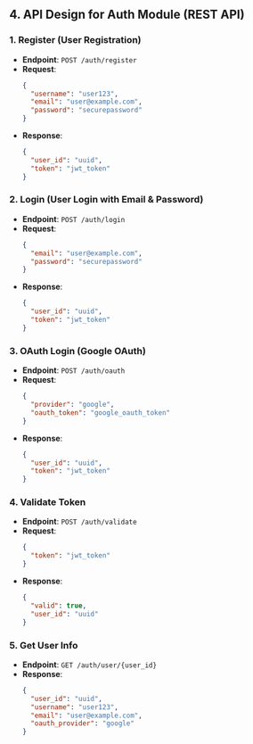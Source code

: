 ## 4. API Design for Auth Module (REST API)

### **1. Register (User Registration)**
- **Endpoint**: `POST /auth/register`
- **Request**:
    ```json
    {
      "username": "user123",
      "email": "user@example.com",
      "password": "securepassword"
    }
    ```
- **Response**:
    ```json
    {
      "user_id": "uuid",
      "token": "jwt_token"
    }
    ```

### **2. Login (User Login with Email & Password)**
- **Endpoint**: `POST /auth/login`
- **Request**:
    ```json
    {
      "email": "user@example.com",
      "password": "securepassword"
    }
    ```
- **Response**:
    ```json
    {
      "user_id": "uuid",
      "token": "jwt_token"
    }
    ```

### **3. OAuth Login (Google OAuth)**
- **Endpoint**: `POST /auth/oauth`
- **Request**:
    ```json
    {
      "provider": "google",
      "oauth_token": "google_oauth_token"
    }
    ```
- **Response**:
    ```json
    {
      "user_id": "uuid",
      "token": "jwt_token"
    }
    ```

### **4. Validate Token**
- **Endpoint**: `POST /auth/validate`
- **Request**:
    ```json
    {
      "token": "jwt_token"
    }
    ```
- **Response**:
    ```json
    {
      "valid": true,
      "user_id": "uuid"
    }
    ```

### **5. Get User Info**
- **Endpoint**: `GET /auth/user/{user_id}`
- **Response**:
    ```json
    {
      "user_id": "uuid",
      "username": "user123",
      "email": "user@example.com",
      "oauth_provider": "google"
    }
    ```